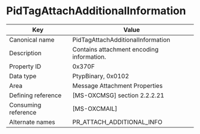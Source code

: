 # PidTagAttachAdditionalInformation

| Key | Value |
|---|---|
| Canonical name | PidTagAttachAdditionalInformation |
| Description | Contains attachment encoding information. |
| Property ID | 0x370F |
| Data type | PtypBinary, 0x0102 |
| Area | Message Attachment Properties |
| Defining reference | [MS-OXCMSG] section 2.2.2.21 |
| Consuming reference | [MS-OXCMAIL] |
| Alternate names | PR_ATTACH_ADDITIONAL_INFO |
